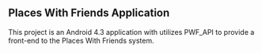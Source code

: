 Places With Friends Application
--
This project is an Android 4.3 application with utilizes PWF_API to provide a front-end to the Places With Friends system.
